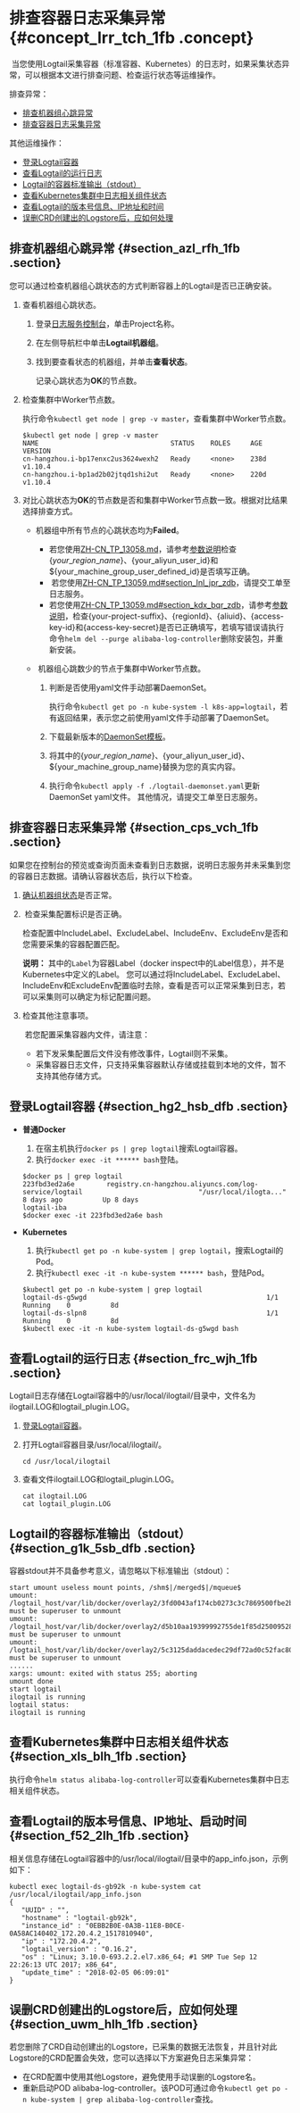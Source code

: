 # 排查容器日志采集异常 {#concept_lrr_tch_1fb .concept}

 当您使用Logtail采集容器（标准容器、Kubernetes）的日志时，如果采集状态异常，可以根据本文进行排查问题、检查运行状态等运维操作。

排查异常：

-   [排查机器组心跳异常](#)
-   [排查容器日志采集异常](#)

其他运维操作：

-   [登录Logtail容器](#)
-   [查看Logtail的运行日志](#)
-   [Logtail的容器标准输出（stdout）](#)
-   [查看Kubernetes集群中日志相关组件状态](#)
-   [查看Logtail的版本号信息、IP地址和时间](#)
-   [误删CRD创建出的Logstore后，应如何处理](#)

## 排查机器组心跳异常 {#section_azl_rfh_1fb .section}

您可以通过检查机器组心跳状态的方式判断容器上的Logtail是否已正确安装。

1.  查看机器组心跳状态。
    1.  登录[日志服务控制台](https://sls.console.aliyun.com)，单击Project名称。
    2.  在左侧导航栏中单击**Logtail机器组**。
    3.  找到要查看状态的机器组，并单击**查看状态**。

        记录心跳状态为**OK**的节点数。

2.  检查集群中Worker节点数。

    执行命令`kubectl get node | grep -v master`，查看集群中Worker节点数。

    ```
    $kubectl get node | grep -v master
    NAME                                 STATUS    ROLES     AGE       VERSION
    cn-hangzhou.i-bp17enxc2us3624wexh2   Ready     <none>    238d      v1.10.4
    cn-hangzhou.i-bp1ad2b02jtqd1shi2ut   Ready     <none>    220d      v1.10.4
    ```

3.  对比心跳状态为**OK**的节点数是否和集群中Worker节点数一致。根据对比结果选择排查方式。
    -   机器组中所有节点的心跳状态均为**Failed**。
        -   若您使用[ZH-CN\_TP\_13058.md](cn.zh-CN/用户指南/Logtail采集/容器日志采集/标准Docker日志采集流程.md)，请参考[参数说明](cn.zh-CN/用户指南/Logtail采集/容器日志采集/标准Docker日志采集流程.md#table_ass_yfq_pdb)检查$\{your\_region\_name\}、$\{your\_aliyun\_user\_id\}和$\{your\_machine\_group\_user\_defined\_id\}是否填写正确。
        -    若您使用[ZH-CN\_TP\_13059.md\#section\_lnl\_jpr\_zdb](cn.zh-CN/用户指南/Logtail采集/容器日志采集/Kubernetes日志采集流程.md#section_lnl_jpr_zdb)，请提交工单至日志服务。
        -   若您使用[ZH-CN\_TP\_13059.md\#section\_kdx\_bqr\_zdb](cn.zh-CN/用户指南/Logtail采集/容器日志采集/Kubernetes日志采集流程.md#section_kdx_bqr_zdb)，请参考[参数说明](cn.zh-CN/用户指南/Logtail采集/容器日志采集/Kubernetes日志采集流程.md#section_kdx_bqr_zdb)，检查\{your-project-suffix\}、\{regionId\}、\{aliuid\}、\{access-key-id\}和\{access-key-secret\}是否已正确填写，若填写错误请执行命令`helm del --purge alibaba-log-controller`删除安装包，并重新安装。
    -    机器组心跳数少的节点于集群中Worker节点数。

        1.  判断是否使用yaml文件手动部署DaemonSet。

            执行命令`kubectl get po -n kube-system -l k8s-app=logtail`，若有返回结果，表示您之前使用yaml文件手动部署了DaemonSet。

        2.  下载最新版本的[DaemonSet模板](http://logtail-release.oss-cn-hangzhou.aliyuncs.com/docker/k8s/logtail-daemonset.yaml)。
        3.  将其中的$\{your\_region\_name\}、$\{your\_aliyun\_user\_id\}、$\{your\_machine\_group\_name\}替换为您的真实内容。
        4.  执行命令`kubectl apply -f ./logtail-daemonset.yaml`更新DaemonSet yaml文件。
        其他情况，请提交工单至日志服务。


## 排查容器日志采集异常 {#section_cps_vch_1fb .section}

如果您在控制台的预览或查询页面未查看到日志数据，说明日志服务并未采集到您的容器日志数据。请确认容器状态后，执行以下检查。

1.  [确认机器组状态](#)是否正常。
2.   检查采集配置标识是否正确。

    检查配置中IncludeLabel、ExcludeLabel、IncludeEnv、ExcludeEnv是否和您需要采集的容器配置匹配。

    **说明：** 其中的`Label`为容器Label（docker inspect中的Label信息），并不是Kubernetes中定义的Label。 您可以通过将IncludeLabel、ExcludeLabel、IncludeEnv和ExcludeEnv配置临时去除，查看是否可以正常采集到日志，若可以采集则可以确定为标记配置问题。

3.  检查其他注意事项。

     若您配置采集容器内文件，请注意：

    -   若下发采集配置后文件没有修改事件，Logtail则不采集。
    -   采集容器日志文件，只支持采集容器默认存储或挂载到本地的文件，暂不支持其他存储方式。

## 登录Logtail容器 {#section_hg2_hsb_dfb .section}

-   **普通Docker**

    1.  在宿主机执行`docker ps | grep logtail`搜索Logtail容器。
    2.  执行`docker exec -it ****** bash`登陆。
    ```
    $docker ps | grep logtail
    223fbd3ed2a6e        registry.cn-hangzhou.aliyuncs.com/log-service/logtail                             "/usr/local/ilogta..."   8 days ago          Up 8 days                               logtail-iba
    $docker exec -it 223fbd3ed2a6e bash
    ```

-   **Kubernetes**

    1.  执行`kubectl get po -n kube-system | grep logtail`，搜索Logtail的Pod。
    2.  执行`kubectl exec -it -n kube-system ****** bash`，登陆Pod。
    ```
    $kubectl get po -n kube-system | grep logtail
    logtail-ds-g5wgd                                             1/1       Running    0          8d
    logtail-ds-slpn8                                             1/1       Running    0          8d
    $kubectl exec -it -n kube-system logtail-ds-g5wgd bash
    ```


## 查看Logtail的运行日志 {#section_frc_wjh_1fb .section}

Logtail日志存储在Logtail容器中的/usr/local/ilogtail/目录中，文件名为ilogtail.LOG和logtail\_plugin.LOG。

1.  [登录Logtail容器](#)。
2.  打开Logtail容器目录/usr/local/ilogtail/。

    ```
    cd /usr/local/ilogtail
    ```

3.  查看文件ilogtail.LOG和logtail\_plugin.LOG。

    ```
    cat ilogtail.LOG
    cat logtail_plugin.LOG
    ```


## Logtail的容器标准输出（stdout） {#section_g1k_5sb_dfb .section}

容器stdout并不具备参考意义，请忽略以下标准输出（stdout）：

```
start umount useless mount points, /shm$|/merged$|/mqueue$
umount: /logtail_host/var/lib/docker/overlay2/3fd0043af174cb0273c3c7869500fbe2bdb95d13b1e110172ef57fe840c82155/merged: must be superuser to unmount
umount: /logtail_host/var/lib/docker/overlay2/d5b10aa19399992755de1f85d25009528daa749c1bf8c16edff44beab6e69718/merged: must be superuser to unmount
umount: /logtail_host/var/lib/docker/overlay2/5c3125daddacedec29df72ad0c52fac800cd56c6e880dc4e8a640b1e16c22dbe/merged: must be superuser to unmount
......
xargs: umount: exited with status 255; aborting
umount done
start logtail
ilogtail is running
logtail status:
ilogtail is running
```

## 查看Kubernetes集群中日志相关组件状态 {#section_xls_blh_1fb .section}

执行命令`helm status alibaba-log-controller`可以查看Kubernetes集群中日志相关组件状态。

## 查看Logtail的版本号信息、IP地址、启动时间 {#section_f52_2lh_1fb .section}

相关信息存储在Logtail容器中的/usr/local/ilogtail/目录中的app\_info.json，示例如下：

```
kubectl exec logtail-ds-gb92k -n kube-system cat /usr/local/ilogtail/app_info.json
{
   "UUID" : "",
   "hostname" : "logtail-gb92k",
   "instance_id" : "0EBB2B0E-0A3B-11E8-B0CE-0A58AC140402_172.20.4.2_1517810940",
   "ip" : "172.20.4.2",
   "logtail_version" : "0.16.2",
   "os" : "Linux; 3.10.0-693.2.2.el7.x86_64; #1 SMP Tue Sep 12 22:26:13 UTC 2017; x86_64",
   "update_time" : "2018-02-05 06:09:01"
}
```

## 误删CRD创建出的Logstore后，应如何处理 {#section_uwm_hlh_1fb .section}

若您删除了CRD自动创建出的Logstore，已采集的数据无法恢复，并且针对此Logstore的CRD配置会失效，您可以选择以下方案避免日志采集异常：

-   在CRD配置中使用其他Logstore，避免使用手动误删的Logstore名。
-   重新启动POD alibaba-log-controller。该POD可通过命令`kubectl get po -n kube-system | grep alibaba-log-controller`查找。

